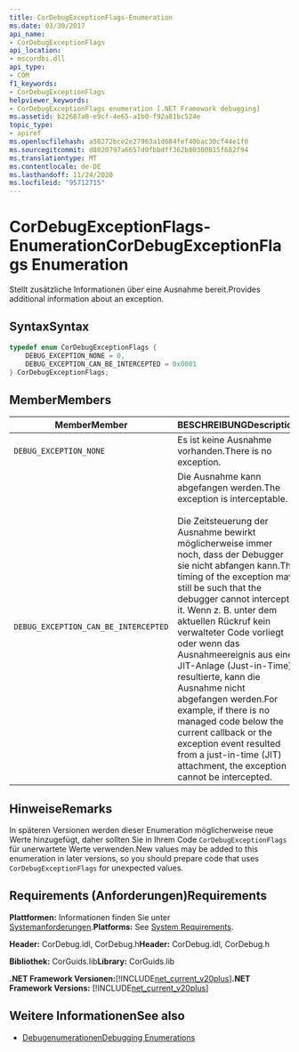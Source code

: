```yaml
---
title: CorDebugExceptionFlags-Enumeration
ms.date: 03/30/2017
api_name:
- CorDebugExceptionFlags
api_location:
- mscordbi.dll
api_type:
- COM
f1_keywords:
- CorDebugExceptionFlags
helpviewer_keywords:
- CorDebugExceptionFlags enumeration [.NET Framework debugging]
ms.assetid: b22687a8-e9cf-4e65-a1b0-f92a81bc524e
topic_type:
- apiref
ms.openlocfilehash: a50272bce2e27963a1d684fef40bac30cf44e1f0
ms.sourcegitcommit: d8020797a6657d0fbbdff362b80300815f682f94
ms.translationtype: MT
ms.contentlocale: de-DE
ms.lasthandoff: 11/24/2020
ms.locfileid: "95712715"
---
```

# <a name="cordebugexceptionflags-enumeration"></a><span data-ttu-id="49541-102">CorDebugExceptionFlags-Enumeration</span><span class="sxs-lookup"><span data-stu-id="49541-102">CorDebugExceptionFlags Enumeration</span></span>

<span data-ttu-id="49541-103">Stellt zusätzliche Informationen über eine Ausnahme bereit.</span><span class="sxs-lookup"><span data-stu-id="49541-103">Provides additional information about an exception.</span></span>  
  
## <a name="syntax"></a><span data-ttu-id="49541-104">Syntax</span><span class="sxs-lookup"><span data-stu-id="49541-104">Syntax</span></span>  
  
```cpp  
typedef enum CorDebugExceptionFlags {  
    DEBUG_EXCEPTION_NONE = 0,  
    DEBUG_EXCEPTION_CAN_BE_INTERCEPTED = 0x0001  
} CorDebugExceptionFlags;  
```  
  
## <a name="members"></a><span data-ttu-id="49541-105">Member</span><span class="sxs-lookup"><span data-stu-id="49541-105">Members</span></span>  
  
|<span data-ttu-id="49541-106">Member</span><span class="sxs-lookup"><span data-stu-id="49541-106">Member</span></span>|<span data-ttu-id="49541-107">BESCHREIBUNG</span><span class="sxs-lookup"><span data-stu-id="49541-107">Description</span></span>|  
|------------|-----------------|  
|`DEBUG_EXCEPTION_NONE`|<span data-ttu-id="49541-108">Es ist keine Ausnahme vorhanden.</span><span class="sxs-lookup"><span data-stu-id="49541-108">There is no exception.</span></span>|  
|`DEBUG_EXCEPTION_CAN_BE_INTERCEPTED`|<span data-ttu-id="49541-109">Die Ausnahme kann abgefangen werden.</span><span class="sxs-lookup"><span data-stu-id="49541-109">The exception is interceptable.</span></span><br /><br /> <span data-ttu-id="49541-110">Die Zeitsteuerung der Ausnahme bewirkt möglicherweise immer noch, dass der Debugger sie nicht abfangen kann.</span><span class="sxs-lookup"><span data-stu-id="49541-110">The timing of the exception may still be such that the debugger cannot intercept it.</span></span> <span data-ttu-id="49541-111">Wenn z. B. unter dem aktuellen Rückruf kein verwalteter Code vorliegt oder wenn das Ausnahmeereignis aus einer JIT-Anlage (Just-in-Time) resultierte, kann die Ausnahme nicht abgefangen werden.</span><span class="sxs-lookup"><span data-stu-id="49541-111">For example, if there is no managed code below the current callback or the exception event resulted from a just-in-time (JIT) attachment, the exception cannot be intercepted.</span></span>|  
  
## <a name="remarks"></a><span data-ttu-id="49541-112">Hinweise</span><span class="sxs-lookup"><span data-stu-id="49541-112">Remarks</span></span>  

 <span data-ttu-id="49541-113">In späteren Versionen werden dieser Enumeration möglicherweise neue Werte hinzugefügt, daher sollten Sie in Ihrem Code `CorDebugExceptionFlags` für unerwartete Werte verwenden.</span><span class="sxs-lookup"><span data-stu-id="49541-113">New values may be added to this enumeration in later versions, so you should prepare code that uses `CorDebugExceptionFlags` for unexpected values.</span></span>  
  
## <a name="requirements"></a><span data-ttu-id="49541-114">Requirements (Anforderungen)</span><span class="sxs-lookup"><span data-stu-id="49541-114">Requirements</span></span>  

 <span data-ttu-id="49541-115">**Plattformen:** Informationen finden Sie unter [Systemanforderungen](../../get-started/system-requirements.md).</span><span class="sxs-lookup"><span data-stu-id="49541-115">**Platforms:** See [System Requirements](../../get-started/system-requirements.md).</span></span>  
  
 <span data-ttu-id="49541-116">**Header:** CorDebug.idl, CorDebug.h</span><span class="sxs-lookup"><span data-stu-id="49541-116">**Header:** CorDebug.idl, CorDebug.h</span></span>  
  
 <span data-ttu-id="49541-117">**Bibliothek:** CorGuids.lib</span><span class="sxs-lookup"><span data-stu-id="49541-117">**Library:** CorGuids.lib</span></span>  
  
 <span data-ttu-id="49541-118">**.NET Framework Versionen:**[!INCLUDE[net_current_v20plus](../../../../includes/net-current-v20plus-md.md)]</span><span class="sxs-lookup"><span data-stu-id="49541-118">**.NET Framework Versions:** [!INCLUDE[net_current_v20plus](../../../../includes/net-current-v20plus-md.md)]</span></span>  
  
## <a name="see-also"></a><span data-ttu-id="49541-119">Weitere Informationen</span><span class="sxs-lookup"><span data-stu-id="49541-119">See also</span></span>

- [<span data-ttu-id="49541-120">Debugenumerationen</span><span class="sxs-lookup"><span data-stu-id="49541-120">Debugging Enumerations</span></span>](debugging-enumerations.md)
